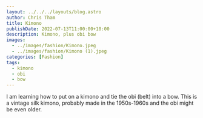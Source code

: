 ```yaml
---
layout: ../../../layouts/blog.astro
author: Chris Tham
title: Kimono
publishDate: 2022-07-13T11:00:00+10:00
description: Kimono, plus obi bow
images:
  - ../images/fashion/Kimono.jpeg
  - ../images/fashion/Kimono (1).jpeg
categories: [Fashion]
tags:
  - kimono
  - obi
  - bow
---
```


I am learning how to put on a kimono and tie the obi (belt) into a bow. This
is a vintage silk kimono, probably made in the 1950s-1960s and the obi might
be even older.
